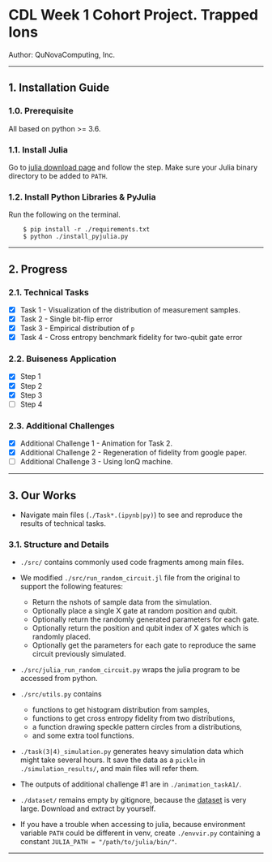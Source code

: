 # CDL Week 1 Cohort Project. Trapped Ions
Author: QuNovaComputing, Inc.
- - -

## 1. Installation Guide

### 1.0. Prerequisite
All based on python >= 3.6.

### 1.1. Install Julia
Go to [julia download page](https://julialang.org/downloads/) and follow the step.
Make sure your Julia binary directory to be added to `PATH`.

### 1.2. Install Python Libraries & PyJulia
Run the following on the terminal.
```shell
    $ pip install -r ./requirements.txt
    $ python ./install_pyjulia.py
```

- - -

## 2. Progress
### 2.1. Technical Tasks
- [x] Task 1 - Visualization of the distribution of measurement samples.
- [x] Task 2 - Single bit-flip error
- [x] Task 3 - Empirical distribution of `p`
- [x] Task 4 - Cross entropy benchmark fidelity for two-qubit gate error

### 2.2. Buiseness Application
- [x] Step 1
- [x] Step 2
- [x] Step 3
- [ ] Step 4

### 2.3. Additional Challenges
- [x] Additional Challenge 1 - Animation for Task 2.
- [x] Additional Challenge 2 - Regeneration of fidelity from google paper.
- [ ] Additional Challenge 3 - Using IonQ machine.

- - -

## 3. Our Works
- Navigate main files (`./Task*.(ipynb|py)`) to see and reproduce the results of technical tasks.
### 3.1. Structure and Details
- `./src/` contains commonly used code fragments among main files.
- We modified `./src/run_random_circuit.jl` file from the original to support the following features:

    - Return the nshots of sample data from the simulation.
    - Optionally place a single X gate at random position and qubit.
    - Optionally return the randomly generated parameters for each gate.
    - Optionally return the position and qubit index of X gates which is randomly placed.
    - Optionally get the parameters for each gate to reproduce the same circuit previously simulated.

- `./src/julia_run_random_circuit.py` wraps the julia program to be accessed from python.
- `./src/utils.py` contains
    - functions to get histogram distribution from samples,
    - functions to get cross entropy fidelity from two distributions,
    - a function drawing speckle pattern circles from a distributions,
    - and some extra tool functions.
    
- `./task(3|4)_simulation.py` generates heavy simulation data which might take several hours.
It save the data as a `pickle` in `./simulation_results/`, and main files will refer them.
- The outputs of additional challenge #1 are in `./animation_taskA1/`.
- `./dataset/` remains empty by gitignore, because the [dataset](https://datadryad.org/stash/dataset/doi:10.5061/dryad.k6t1rj8) is very large.
Download and extract by yourself.
  
- If you have a trouble when accessing to julia, because environment variable `PATH` could be different in venv,
  create `./envvir.py` containing a constant `JULIA_PATH = "/path/to/julia/bin/"`.

- - -
